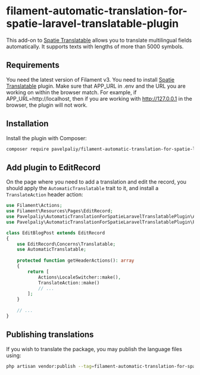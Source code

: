 # filament-automatic-translation-for-spatie-laravel-translatable-plugin
This add-on to [Spatie Translatable](https://filamentphp.com/plugins/filament-spatie-translatable) allows you to translate multilingual fields automatically. It supports texts with lengths of more than 5000 symbols.

## Requirements

You need the latest version of Filament v3. You need to install [Spatie Translatable](https://filamentphp.com/plugins/filament-spatie-translatable) plugin.
Make sure that APP_URL in .env and the URL you are working on within the browser match. For example, if APP_URL=http://localhost, then if you are working with http://127.0.0.1 in the browser, the plugin will not work.

## Installation

Install the plugin with Composer:

```bash
composer require pavelpaliy/filament-automatic-translation-for-spatie-laravel-translatable-plugin
```
## Add plugin to EditRecord

On the page where you need to add a translation and edit the record, you should apply the `AutomaticTranslatable` trait to it, and install a `TranslateAction` header action:
```php
use Filament\Actions;
use Filament\Resources\Pages\EditRecord;
use Pavelpaliy\AutomaticTranslationForSpatieLaravelTranslatablePlugin\Actions\TranslateAction;
use Pavelpaliy\AutomaticTranslationForSpatieLaravelTranslatablePlugin\Filament\Resources\Pages\EditRecord\Concerns\AutomaticTranslatable;

class EditBlogPost extends EditRecord
{
    use EditRecord\Concerns\Translatable;
    use AutomaticTranslatable;
    
    protected function getHeaderActions(): array
    {
        return [
            Actions\LocaleSwitcher::make(),
            TranslateAction::make()
            // ...
        ];
    }
    
    // ...
}
```
## Publishing translations

If you wish to translate the package, you may publish the language files using:

```bash
php artisan vendor:publish --tag=filament-automatic-translation-for-spatie-laravel-translatable-plugin
```
